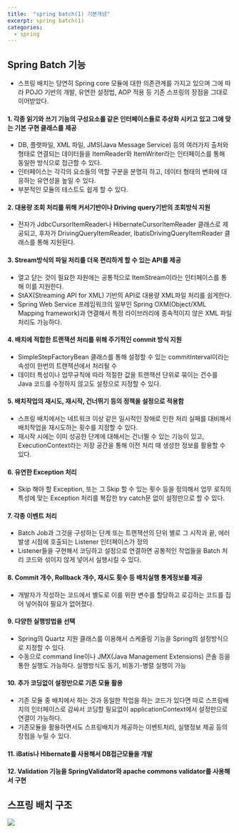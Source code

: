 ```yaml
---
title:  "spring batch(1) 기본개념"
excerpt: spring batch(1)
categories:
  - spring
---
```


## Spring Batch 기능
- 스프링 배치는 당연히 Spring core 모듈에 대한 의존관계를 가지고 있으며 그에 따라 POJO 기반의 개발, 유연한 설정법, AOP 적용 등 기존 스프링의 장점을 그대로 이어받았다.

#### 1. 각종 읽기와 쓰기 기능의 구성요소를 같은 인터페이스들로 추상화 시키고 있고 그에 맞는 기본 구현 클래스를 제공  
- DB, 플랫파일, XML 파일, JMS(Java Message Service) 등의 여러가지 출처와 형태로 연결되는 데이터들을 ItemReader와 ItemWriter라는 인터페이스를 통해 동일한 방식으로 접근할 수 있다.
- 인터페이스는 각각의 요소들의 역할 구분을 분명히 하고, 데이터 형태의 변화에 대응하는 유연성을 높일 수 있다.
- 부분적인 모듈의 테스트도 쉽게 할 수 있다.

#### 2. 대용량 조회 처리를 위해 커서기반이나 Driving query기반의 조회방식 지원
- 전자가 JdbcCursorItemReader나 HibernateCursorItemReader 클래스로 제공되고, 후자가 DrivingQueryItemReader, IbatisDrivingQueryItemReader 클래스를 통해 지원된다.

#### 3. Stream방식의 파일 처리를 더욱 편리하게 할 수 있는 API를 제공
- 열고 닫는 것이 필요한 자원에는 공통적으로 ItemStream이라는 인터페이스를 통해 이를 지원한다.
- StAX(Streaming API for XML) 기반의 API로 대용량 XML파일 처리를 쉽게한다.
- Spring Web Service 프레임워크의 일부인 Spring OXM(Object/XML Mapping framework)과 연결해서 특정 라이브러리에 종속적이지 않은 XML 파일 처리도 가능하다.

#### 4. 배치에 적합한 트랜잭션 처리를 위해 주기적인 commit 방식 지원
- SimpleStepFactoryBean 클래스를 통해 설정할 수 있는 commitInterval이라는 속성이 한번의 트랜잭션에서 처리될 수
- 데이터 특성이나 업무규칙에 따라 적절한 값을 트랜잭션 단위로 묶이는 건수를 Java 코드를 수정하지 않고도 설정으로 지정할 수 있다.

#### 5. 배치작업의 재시도, 재시작, 건너뛰기 등의 정책을 설정으로 적용함
- 스프링 배치에서는 네트워크 이상 같은 일시적인 장애로 인한 처리 실패를 대비해서 배치작업을 재시도하는 횟수를 지정할 수 있다.
- 재시작 시에는 이미 성공한 단계에 대해서는 건너뛸 수 있는 기능이 있고, ExecutionContext라는 저장 공간을 통해 이전 처리 때 생성한 정보를 활용할 수 있다.

#### 6. 유연한 Exception 처리
- Skip 해야 할 Exception, 또는 그 Skip 할 수 있는 횟수 등을 정의해서 업무 로직의 특성에 맞는 Exception 처리를 복잡한 try catch문 없이 설정만으로 할 수 있다.

#### 7. 각종 이벤트 처리
- Batch Job과 그것을 구성하는 단계 또는 트랜잭션의 단위 별로 그 시작과 끝, 에러 발생 시점에 호출되는 Listener 인터페이스가 정의
- Listener들을 구현해서 코딩하고 설정으로 연결하면 공통적인 작업들을 Batch 처리 코드와 섞이지 않게 넣어서 실행시킬 수 있다.

#### 8. Commit 개수, Rollback 개수, 재시도 횟수 등 배치실행 통계정보를 제공
- 개발자가 작성하는 코드에서 별도로 이를 위한 변수를 할당하고 로깅하는 코드를 집어 넣어줘야 필요가 없어졌다.

#### 9. 다양한 실행방법을 선택
- Spring의 Quartz 지원 클래스를 이용해서 스케줄링 기능을 Spring의 설정방식으로 지정할 수 있다.
- 수동으로 command line이나 JMX(Java Management Extensions) 콘솔 등을 통한 실행도 가능하다. 실행방식도 동기, 비동기-병렬 실행이 가능

#### 10. 추가 코딩없이 설정만으로 기존 모듈 활용
- 기존 모듈 중 배치에서 하는 것과 동일한 작업을 하는 코드가 있다면 따로 스프링배치의 인터페이스로 감싸서 코딩할 필요없이 applicationContext에서 설정만으로 연결이 가능하다.
- 기존모듈을 활용하면서도 스프링배치가 제공하는 이벤트처리, 실행정보 제공 등의 장점을 누릴 수 있다.

#### 11. iBatis나 Hibernate를 사용해서 DB접근모듈을 개발
#### 12. Validation 기능을 SpringValidator와 apache commons validator를 사용해서 구현

## 스프링 배치 구조

<img src="https://cys779988.github.io/assets/img/springbatch(1).PNG">
